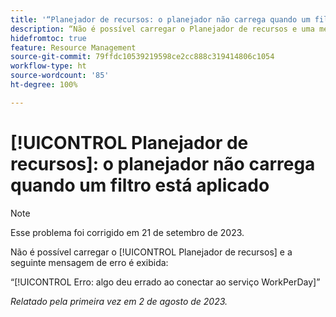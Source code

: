 ```yaml
---
title: '“Planejador de recursos: o planejador não carrega quando um filtro está aplicado”'
description: “Não é possível carregar o Planejador de recursos e uma mensagem de erro é exibida.”
hidefromtoc: true
feature: Resource Management
source-git-commit: 79ffdc10539219598ce2cc888c319414806c1054
workflow-type: ht
source-wordcount: '85'
ht-degree: 100%

---
```



# [!UICONTROL Planejador de recursos]: o planejador não carrega quando um filtro está aplicado

>[!NOTE]
>
>Esse problema foi corrigido em 21 de setembro de 2023.

Não é possível carregar o [!UICONTROL Planejador de recursos] e a seguinte mensagem de erro é exibida:

“[!UICONTROL Erro: algo deu errado ao conectar ao serviço WorkPerDay]”

_Relatado pela primeira vez em 2 de agosto de 2023._

